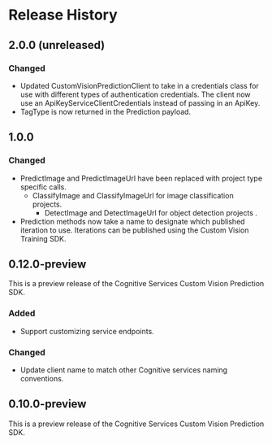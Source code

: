 # Release History

## 2.0.0 (unreleased)
### Changed
- Updated CustomVisionPredictionClient to take in a credentials class for use with different types of authentication credentials. The client now use an ApiKeyServiceClientCredentials instead of passing in an ApiKey.
- TagType is now returned in the Prediction payload.

## 1.0.0
### Changed
- PredictImage and PredictImageUrl have been replaced with project type specific calls.
	- ClassifyImage and ClassifyImageUrl for image classification projects.
        - DetectImage and DetectImageUrl for object detection projects .
- Prediction methods now take a name to designate which published iteration to use. Iterations can be published using the Custom Vision Training SDK.

## 0.12.0-preview
This is a preview release of the Cognitive Services Custom Vision Prediction SDK.
### Added
- Support customizing service endpoints.

### Changed
- Update client name to match other Cognitive services naming conventions.

## 0.10.0-preview

This is a preview release of the Cognitive Services Custom Vision Prediction SDK.